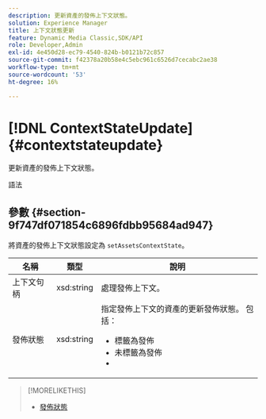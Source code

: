 ```yaml
---
description: 更新資產的發佈上下文狀態。
solution: Experience Manager
title: 上下文狀態更新
feature: Dynamic Media Classic,SDK/API
role: Developer,Admin
exl-id: 4e450d28-ec79-4540-824b-b0121b72c857
source-git-commit: f42378a20b58e4c5ebc961c6526d7cecabc2ae38
workflow-type: tm+mt
source-wordcount: '53'
ht-degree: 16%

---
```


# [!DNL ContextStateUpdate]{#contextstateupdate}

更新資產的發佈上下文狀態。

語法

## 參數 {#section-9f747df071854c6896fdbb95684ad947}

將資產的發佈上下文狀態設定為 `setAssetsContextState`。

<table id="table_FD172CEA4EFE44E08ADA22D090DC06CA">
 <thead>
  <tr>
   <th colname="col1" class="entry"> 名稱 </th>
   <th colname="col2" class="entry"> 類型 </th>
   <th colname="col3" class="entry"> 說明 </th>
  </tr>
 </thead>
 <tbody>
  <tr>
   <td colname="col1"><span class="codeph"><span class="varname"> 上下文句柄</span></span></td>
   <td colname="col2"><span class="codeph"> xsd:string </span></td>
   <td colname="col3"> 處理發佈上下文。 </td>
  </tr>
  <tr>
   <td colname="col1"><span class="codeph"><span class="varname"> 發佈狀態</span></span></td>
   <td colname="col2"><span class="codeph"> xsd:string</span></td>
   <td colname="col3">指定發佈上下文的資產的更新發佈狀態。 包括： 
    <ul id="ul_CF6019C4CA3648B687C252F1A7C2EAAF">
     <li id="li_4367D7A058F045D98CDF58009E2AC7BC"><span class="codeph"> 標籤為發佈</span></li>
     <li id="li_EEFC6A76C1014C6D9D5E66F271B68606"><span class="codeph"> 未標籤為發佈</span></li>
     <li id="li_5145CFA39F5249C48DBD0A37543AF055"><span class="codeph"></span></li>
    </ul></td>
  </tr>
 </tbody>
</table>

>[!MORELIKETHIS]
>
>* [發佈狀態](../../string-constants/c-string-constants/r-publish-state.md#reference-a9d80231514b4272b39d10c1a7aadca8)

